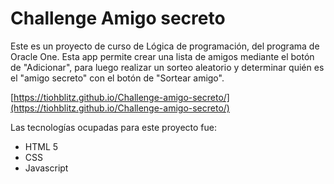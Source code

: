 # Challenge Amigo secreto
Este es un proyecto de curso de Lógica de programación, del programa de Oracle One.
Esta app permite crear una lista de amigos mediante el botón de "Adicionar", para luego realizar un sorteo aleatorio y determinar quién es el "amigo secreto" con el botón de "Sortear amigo".

[https://tiohblitz.github.io/Challenge-amigo-secreto/](https://tiohblitz.github.io/Challenge-amigo-secreto/)

Las tecnologías ocupadas para este proyecto fue:
- HTML 5
- CSS
- Javascript
